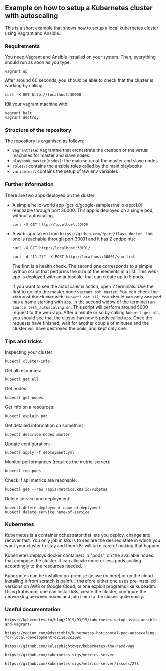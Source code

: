 ## Example on how to setup a Kubernetes cluster with autoscaling

This is a short example that shows how to setup a local kubernetes cluster using Vagrant and Ansible.

### Requirements

You need Vagrant and Ansible installed on your system. Then, everything should run as soon as you type:

````
vagrant up
````

After around 60 seconds, you should be able to check that the cluster is working by calling:

````
curl -X GET http://localhost:30000
````

Kill your vagrant machine with:

````
vagrant halt
vagrant destroy
````

### Structure of the repository

The repository is organised as follows:

- `Vagrantfile`: Vagrantfile that orchestrate the creation of the virtual machines for master and slave nodes
- `playbook_master(nodes)`: the main setup of the master and slave nodes
- `roles/`: contains the ansible roles called by the main playbooks
- `variables/`: contains the setup of few env variables

### Further information

There are two apps deployed on the cluster:

- A simple hello-world app (gcr.io/google-samples/hello-app:1.0)
reachable through port 30000.
This app is deployed on a single pod, without autoscaling.

    ````
    curl -X GET http://localhost:30000
    ````

- A web-app taken from `https://github.com/fperi/flask_docker`.
This one is reachable through port 30001 and it has 2 endpoints:

    ````
    curl -X GET http://localhost:30001/
    ````

    ````
    curl -d "[1,2]" -X POST http://localhost:30001/sum_list
    ````

    The first is a health check. The second one corresponds to a simple python
    script that performs the sum of the elements in a list.
    This web-app is deployed with an autoscaler that can create up to 5 pods.

    If you want to see the autoscaler in action, open 2 terminals.
    Use the first to go into the master node `vagrant ssh master`.
    You can check the status of the cluster with: `kubectl get all`. You should
    see only one pod has a name starting with `app`. In the second widow of the terminal
    run `source test_autoscaling.sh`. This script will perform around 5000
    request to the web-app. After a minute or so by calling `kubectl get all`,
    you should see that the cluster has now 5 pods called `app`. Once the
    requests have finished, wait for another couple of minutes and the cluster
    will have destroyed the pods, and kept only one.

### Tips and tricks

Inspecting your cluster:

````
kubectl cluster-info
````

Get all resources:

````
kubectl get all
````

Get nodes:

````
kubectl get nodes
````

Get info on a resources:

````
kubectl explain pod
````

Get detailed information on something:

````
kubectl describe nodes master
````

Update configuration:

````
kubectl apply -f deployment.yml
````

Monitor performances (requires the metric-server):

````
kubectl top pods
````

Check if api metrics are reachable:

````
kubectl get --raw /apis/metrics.k8s.io/v1beta1
````

Delete service and deployment:

````
kubectl delete deployment name-of-deplyment
kubectl delete service name-of-service
````

### Kubernetes

Kubernetes is a container ochestrator that lets you deploy, change and recover fast. You only job in k8s
is to declare the desired state in which you want your cluster to stay and then k8s will take care
of making that happen.

Kubernetes deploys docker containers in "pods", on the available nodes that compose the cluster.
It can allocate more or less pods scaling accordingly to the resources needed.

Kubernetes can be installed on-premise (as we do here) or on the cloud.
Installing it from scratch is painful, therefore either one uses pre-installed versions on AWS or Google Cloud,
or one exploit programs like kubeadm. Using kubeadm, one can install k8s, create the cluster,
configure the networking between nodes and join them to the cluster quite easily.

### Useful documentation

````
https://kubernetes.io/blog/2019/03/15/kubernetes-setup-using-ansible-and-vagrant/

https://medium.com/@dstrimble/kubernetes-horizontal-pod-autoscaling-for-local-development-d211e52c309c

https://github.com/kelseyhightower/kubernetes-the-hard-way

https://github.com/kubernetes-sigs/metrics-server

https://github.com/kubernetes-sigs/metrics-server/issues/278
````
